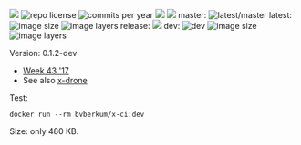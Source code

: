 [![](http://img.shields.io/travis/bvberkum/x-ci.svg)](https://travis-ci.org/bvberkum/x-ci)
![repo license](https://img.shields.io/github/license/bvberkum/x-ci.svg)
![commits per year](https://img.shields.io/github/commit-activity/y/bvberkum/x-ci.svg)
![](https://img.shields.io/github/languages/code-size/bvberkum/x-ci.svg)
![](https://img.shields.io/github/repo-size/bvberkum/x-ci.svg)
master: ![latest/master](https://img.shields.io/github/last-commit/bvberkum/x-ci/master.svg) latest: ![image size](https://img.shields.io/imagelayers/image-size/bvberkum/x-ci/latest.svg) ![image layers](https://img.shields.io/imagelayers/layers/bvberkum/x-ci/latest.svg) release: ![](https://img.shields.io/github/tag/bvberkum/x-ci.svg) dev: ![dev](https://img.shields.io/github/last-commit/bvberkum/x-ci/dev.svg) ![image size](https://img.shields.io/imagelayers/image-size/bvberkum/x-ci/dev.svg) ![image layers](https://img.shields.io/imagelayers/layers/bvberkum/x-ci/dev.svg)

Version: 0.1.2-dev

- [Week 43 '17](doc/17-43.md)
- See also [x-drone](//github.com/bvberkum/x-drone)

Test:
```
docker run --rm bvberkum/x-ci:dev
```

Size: only 480 KB.
